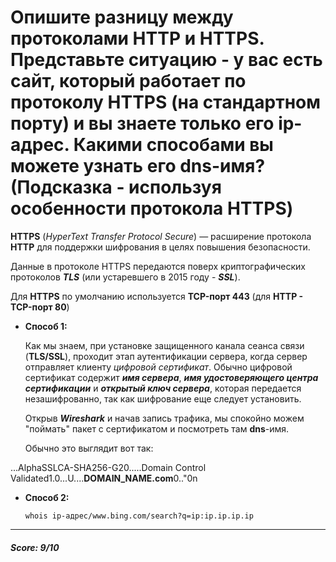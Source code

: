 # Опишите разницу между протоколами HTTP и HTTPS. Представьте ситуацию - у вас есть сайт, который работает по протоколу HTTPS (на стандартном порту) и вы знаете только его ip-адрес. Какими способами вы можете узнать его dns-имя? (Подсказка - используя особенности протокола HTTPS)

**HTTPS** (*HyperText Transfer Protocol Secure*) — расширение протокола **HTTP** для поддержки шифрования в целях повышения безопасности. 

Данные в протоколе HTTPS передаются поверх криптографических протоколов ***TLS*** (или устаревшего в 2015 году - ***SSL***). 

Для **HTTPS** по умолчанию используется **TCP-порт 443** (для **HTTP - TCP-порт 80**)

+ **Способ 1:**

    Как мы знаем, при установке защищенного канала сеанса связи (**TLS/SSL**), проходит этап аутентификации сервера, когда сервер отправляет клиенту *цифровой сертификат*. Обычно цифровой сертификат содержит ***имя сервера***, ***имя удостоверяющего центра сертификации*** и ***открытый ключ сервера***, которая передается незашифрованно, так как шифрование еще следует установить.

  Открыв ***Wireshark*** и начав запись трафика, мы спокойно можем "поймать" пакет с сертификатом и посмотреть там **dns**-имя.  

    Обычно это выглядит вот так: 
    
...AlphaSSLCA-SHA256-G20.....Domain Control Validated1.0...U....**DOMAIN_NAME.com**0.."0n   

+ **Способ 2:**

      whois ip-адрес/www.bing.com/search?q=ip:ip.ip.ip.ip
      
____
##### Score: 9/10
